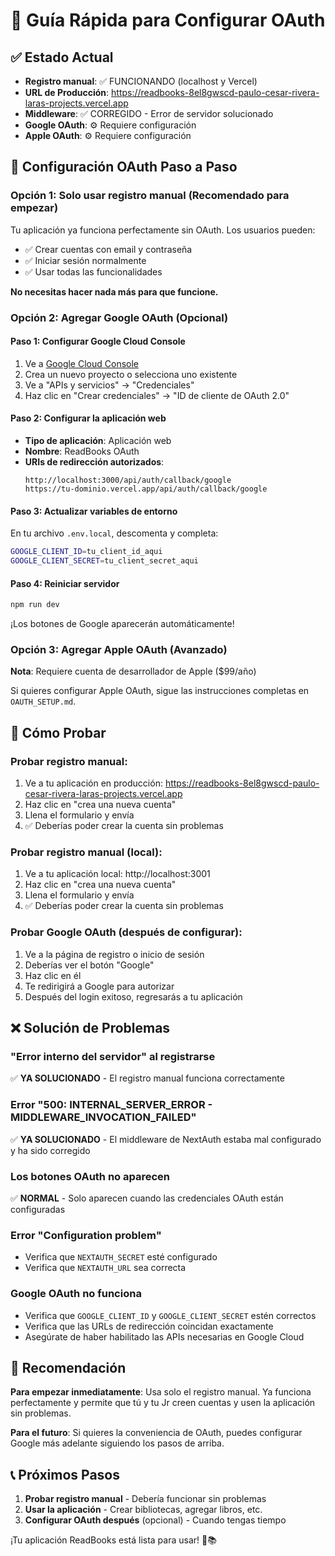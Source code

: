 # 🔧 Guía Rápida para Configurar OAuth

## ✅ Estado Actual
- **Registro manual**: ✅ FUNCIONANDO (localhost y Vercel)
- **URL de Producción**: https://readbooks-8el8gwscd-paulo-cesar-rivera-laras-projects.vercel.app
- **Middleware**: ✅ CORREGIDO - Error de servidor solucionado
- **Google OAuth**: ⚙️ Requiere configuración
- **Apple OAuth**: ⚙️ Requiere configuración

## 🎯 Configuración OAuth Paso a Paso

### Opción 1: Solo usar registro manual (Recomendado para empezar)
Tu aplicación ya funciona perfectamente sin OAuth. Los usuarios pueden:
- ✅ Crear cuentas con email y contraseña
- ✅ Iniciar sesión normalmente
- ✅ Usar todas las funcionalidades

**No necesitas hacer nada más para que funcione.**

### Opción 2: Agregar Google OAuth (Opcional)

#### Paso 1: Configurar Google Cloud Console
1. Ve a [Google Cloud Console](https://console.cloud.google.com/)
2. Crea un nuevo proyecto o selecciona uno existente
3. Ve a "APIs y servicios" → "Credenciales"
4. Haz clic en "Crear credenciales" → "ID de cliente de OAuth 2.0"

#### Paso 2: Configurar la aplicación web
- **Tipo de aplicación**: Aplicación web
- **Nombre**: ReadBooks OAuth
- **URIs de redirección autorizados**:
  ```
  http://localhost:3000/api/auth/callback/google
  https://tu-dominio.vercel.app/api/auth/callback/google
  ```

#### Paso 3: Actualizar variables de entorno
En tu archivo `.env.local`, descomenta y completa:
```bash
GOOGLE_CLIENT_ID=tu_client_id_aqui
GOOGLE_CLIENT_SECRET=tu_client_secret_aqui
```

#### Paso 4: Reiniciar servidor
```bash
npm run dev
```

¡Los botones de Google aparecerán automáticamente!

### Opción 3: Agregar Apple OAuth (Avanzado)

**Nota**: Requiere cuenta de desarrollador de Apple ($99/año)

Si quieres configurar Apple OAuth, sigue las instrucciones completas en `OAUTH_SETUP.md`.

## 🧪 Cómo Probar

### Probar registro manual:
1. Ve a tu aplicación en producción: https://readbooks-8el8gwscd-paulo-cesar-rivera-laras-projects.vercel.app
2. Haz clic en "crea una nueva cuenta"
3. Llena el formulario y envía
4. ✅ Deberías poder crear la cuenta sin problemas

### Probar registro manual (local):
1. Ve a tu aplicación local: http://localhost:3001
2. Haz clic en "crea una nueva cuenta"
3. Llena el formulario y envía
4. ✅ Deberías poder crear la cuenta sin problemas

### Probar Google OAuth (después de configurar):
1. Ve a la página de registro o inicio de sesión
2. Deberías ver el botón "Google" 
3. Haz clic en él
4. Te redirigirá a Google para autorizar
5. Después del login exitoso, regresarás a tu aplicación

## ❌ Solución de Problemas

### "Error interno del servidor" al registrarse
✅ **YA SOLUCIONADO** - El registro manual funciona correctamente

### Error "500: INTERNAL_SERVER_ERROR - MIDDLEWARE_INVOCATION_FAILED"
✅ **YA SOLUCIONADO** - El middleware de NextAuth estaba mal configurado y ha sido corregido

### Los botones OAuth no aparecen
✅ **NORMAL** - Solo aparecen cuando las credenciales OAuth están configuradas

### Error "Configuration problem"
- Verifica que `NEXTAUTH_SECRET` esté configurado
- Verifica que `NEXTAUTH_URL` sea correcta

### Google OAuth no funciona
- Verifica que `GOOGLE_CLIENT_ID` y `GOOGLE_CLIENT_SECRET` estén correctos
- Verifica que las URLs de redirección coincidan exactamente
- Asegúrate de haber habilitado las APIs necesarias en Google Cloud

## 🎉 Recomendación

**Para empezar inmediatamente**: Usa solo el registro manual. Ya funciona perfectamente y permite que tú y tu Jr creen cuentas y usen la aplicación sin problemas.

**Para el futuro**: Si quieres la conveniencia de OAuth, puedes configurar Google más adelante siguiendo los pasos de arriba.

## 📞 Próximos Pasos

1. **Probar registro manual** - Debería funcionar sin problemas
2. **Usar la aplicación** - Crear bibliotecas, agregar libros, etc.
3. **Configurar OAuth después** (opcional) - Cuando tengas tiempo

¡Tu aplicación ReadBooks está lista para usar! 🚀📚
